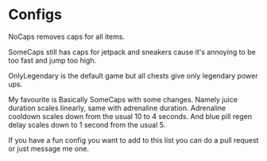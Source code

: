﻿# Configs


NoCaps removes caps for all items.

SomeCaps still has caps for jetpack and sneakers cause it's annoying to be too fast and jump too high.

OnlyLegendary is the default game but all chests give only legendary power ups.

My favourite is Basically SomeCaps with some changes. Namely juice duration scales linearly, same with adrenaline duration. Adrenaline cooldown scales down from the usual 10 to 4 seconds. And blue pill regen delay scales down to 1 second from the usual 5.

If you have a fun config you want to add to this list you can do a pull request or just message me one.